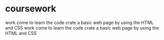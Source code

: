 # coursework
work
come to learn the code
crate a basic web page by using the HTML and CSS
work
come to learn the code
crate a basic web page by using the HTML and CSS
